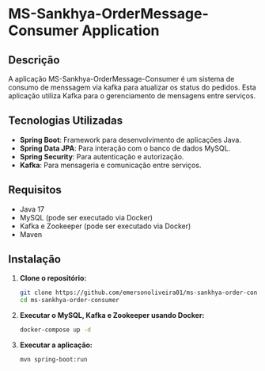 # MS-Sankhya-OrderMessage-Consumer Application

## Descrição

A aplicação MS-Sankhya-OrderMessage-Consumer é um sistema de consumo de menssagem via kafka para atualizar os status do pedidos. Esta aplicação utiliza Kafka para o gerenciamento de mensagens entre serviços.

## Tecnologias Utilizadas

- **Spring Boot**: Framework para desenvolvimento de aplicações Java.
- **Spring Data JPA**: Para interação com o banco de dados MySQL.
- **Spring Security**: Para autenticação e autorização.
- **Kafka**: Para mensageria e comunicação entre serviços.

## Requisitos

- Java 17
- MySQL (pode ser executado via Docker)
- Kafka e Zookeeper (pode ser executado via Docker)
- Maven

## Instalação

1. **Clone o repositório:**
   ```bash
   git clone https://github.com/emersonoliveira01/ms-sankhya-order-consumer.git
   cd ms-sankhya-order-consumer

2. **Executar o MySQL, Kafka e Zookeeper usando Docker:**
   ```bash
   docker-compose up -d

3. **Executar a aplicação:**
   ```bash
   mvn spring-boot:run

